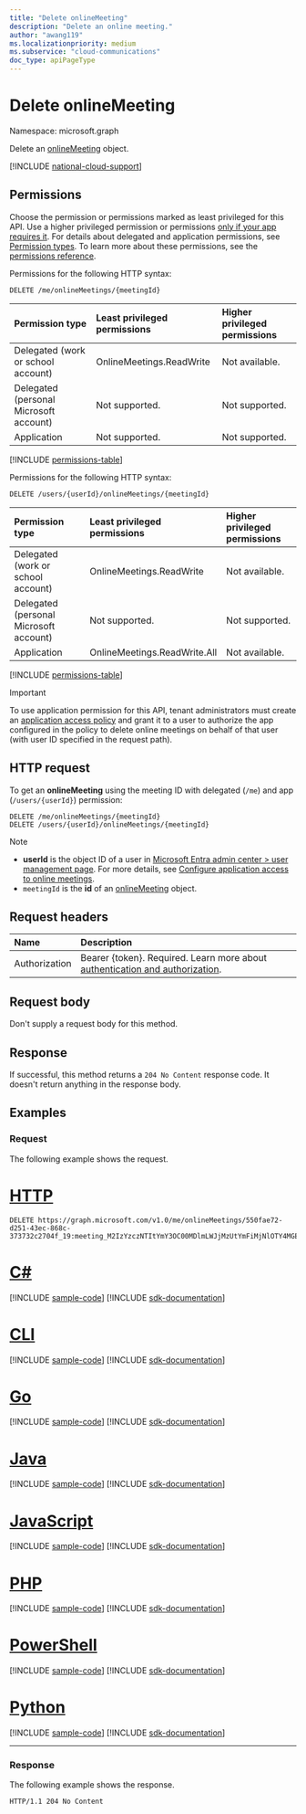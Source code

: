 ```yaml
---
title: "Delete onlineMeeting"
description: "Delete an online meeting."
author: "awang119"
ms.localizationpriority: medium
ms.subservice: "cloud-communications"
doc_type: apiPageType
---
```


# Delete onlineMeeting

Namespace: microsoft.graph

Delete an [onlineMeeting](../resources/onlinemeeting.md) object.

[!INCLUDE [national-cloud-support](../../includes/global-us.md)]

## Permissions
Choose the permission or permissions marked as least privileged for this API. Use a higher privileged permission or permissions [only if your app requires it](/graph/permissions-overview#best-practices-for-using-microsoft-graph-permissions). For details about delegated and application permissions, see [Permission types](/graph/permissions-overview#permission-types). To learn more about these permissions, see the [permissions reference](/graph/permissions-reference).

Permissions for the following HTTP syntax:

<!-- { "blockType": "ignored" } -->

```http
DELETE /me/onlineMeetings/{meetingId}
```

<!-- { 
  "blockType": "permissions", 
  "name": "onlinemeeting_delete", 
  "requestUrls": ["DELETE /me/onlineMeetings/{meetingId}"]
 } -->

|Permission type|Least privileged permissions|Higher privileged permissions|
|:---|:---|:---|
|Delegated (work or school account)|OnlineMeetings.ReadWrite|Not available.|
|Delegated (personal Microsoft account)|Not supported.|Not supported.|
|Application|Not supported.|Not supported.|

[!INCLUDE [permissions-table](../includes/permissions/onlinemeeting-delete-permissions.md)]

Permissions for the following HTTP syntax:

<!-- { "blockType": "ignored" } -->

```http
DELETE /users/{userId}/onlineMeetings/{meetingId}
```

<!-- { 
  "blockType": "permissions", 
  "name": "onlinemeeting_delete_2", 
  "requestUrls": ["DELETE /users/{userId}/onlineMeetings/{meetingId}"]
 } -->

|Permission type|Least privileged permissions|Higher privileged permissions|
|:---|:---|:---|
|Delegated (work or school account)|OnlineMeetings.ReadWrite|Not available.|
|Delegated (personal Microsoft account)|Not supported.|Not supported.|
|Application|OnlineMeetings.ReadWrite.All|Not available.|

[!INCLUDE [permissions-table](../includes/permissions/onlinemeeting-delete-2-permissions.md)]

> [!IMPORTANT]
> To use application permission for this API, tenant administrators must create an [application access policy](/graph/cloud-communication-online-meeting-application-access-policy) and grant it to a user to authorize the app configured in the policy to delete online meetings on behalf of that user (with user ID specified in the request path).

## HTTP request
To get an **onlineMeeting** using the meeting ID with delegated (`/me`) and app (`/users/{userId}`) permission:
<!-- { "blockType": "ignored" } -->
```http
DELETE /me/onlineMeetings/{meetingId}
DELETE /users/{userId}/onlineMeetings/{meetingId}
```

> [!NOTE]
> - **userId** is the object ID of a user in [Microsoft Entra admin center > user management page](https://entra.microsoft.com/#blade/Microsoft_AAD_IAM/UsersManagementMenuBlade). For more details, see [Configure application access to online meetings](/graph/cloud-communication-online-meeting-application-access-policy).
> - `meetingId` is the **id** of an [onlineMeeting](../resources/onlinemeeting.md) object.

## Request headers
| Name          | Description               |
|:--------------|:--------------------------|
|Authorization|Bearer {token}. Required. Learn more about [authentication and authorization](/graph/auth/auth-concepts).|

## Request body
Don't supply a request body for this method.

## Response
If successful, this method returns a `204 No Content` response code. It doesn't return anything in the response body.

## Examples

### Request
The following example shows the request.

# [HTTP](#tab/http)
<!-- {
  "blockType": "request",
  "sampleKeys": ["550fae72-d251-43ec-868c-373732c2704f_19:meeting_M2IzYzczNTItYmY3OC00MDlmLWJjMzUtYmFiMjNlOTY4MGEz@thread.skype"],
  "name": "delete-call-2"
}-->
```http
DELETE https://graph.microsoft.com/v1.0/me/onlineMeetings/550fae72-d251-43ec-868c-373732c2704f_19:meeting_M2IzYzczNTItYmY3OC00MDlmLWJjMzUtYmFiMjNlOTY4MGEz@thread.skype
```

# [C#](#tab/csharp)
[!INCLUDE [sample-code](../includes/snippets/csharp/delete-call-2-csharp-snippets.md)]
[!INCLUDE [sdk-documentation](../includes/snippets/snippets-sdk-documentation-link.md)]

# [CLI](#tab/cli)
[!INCLUDE [sample-code](../includes/snippets/cli/delete-call-2-cli-snippets.md)]
[!INCLUDE [sdk-documentation](../includes/snippets/snippets-sdk-documentation-link.md)]

# [Go](#tab/go)
[!INCLUDE [sample-code](../includes/snippets/go/delete-call-2-go-snippets.md)]
[!INCLUDE [sdk-documentation](../includes/snippets/snippets-sdk-documentation-link.md)]

# [Java](#tab/java)
[!INCLUDE [sample-code](../includes/snippets/java/delete-call-2-java-snippets.md)]
[!INCLUDE [sdk-documentation](../includes/snippets/snippets-sdk-documentation-link.md)]

# [JavaScript](#tab/javascript)
[!INCLUDE [sample-code](../includes/snippets/javascript/delete-call-2-javascript-snippets.md)]
[!INCLUDE [sdk-documentation](../includes/snippets/snippets-sdk-documentation-link.md)]

# [PHP](#tab/php)
[!INCLUDE [sample-code](../includes/snippets/php/delete-call-2-php-snippets.md)]
[!INCLUDE [sdk-documentation](../includes/snippets/snippets-sdk-documentation-link.md)]

# [PowerShell](#tab/powershell)
[!INCLUDE [sample-code](../includes/snippets/powershell/delete-call-2-powershell-snippets.md)]
[!INCLUDE [sdk-documentation](../includes/snippets/snippets-sdk-documentation-link.md)]

# [Python](#tab/python)
[!INCLUDE [sample-code](../includes/snippets/python/delete-call-2-python-snippets.md)]
[!INCLUDE [sdk-documentation](../includes/snippets/snippets-sdk-documentation-link.md)]

---

### Response

The following example shows the response.

<!-- {
  "blockType": "response",
  "truncated": true
} -->

```http
HTTP/1.1 204 No Content
```

<!-- uuid: 8fcb5dbc-d5aa-4681-8e31-b001d5168d79
2015-10-25 14:57:30 UTC -->
<!--
{
  "type": "#page.annotation",
  "description": "Delete call",
  "keywords": "",
  "section": "documentation",
  "tocPath": "",
  "suppressions": [
  ]
}
-->

